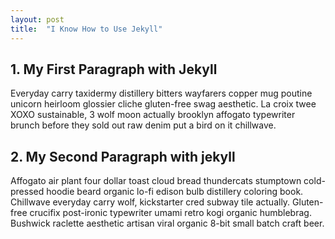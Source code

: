 ```yaml
---
layout: post
title:  "I Know How to Use Jekyll"
---
```


## 1. My First Paragraph with Jekyll
Everyday carry taxidermy distillery bitters wayfarers copper mug poutine unicorn heirloom glossier cliche gluten-free swag aesthetic. La croix twee XOXO sustainable, 3 wolf moon actually brooklyn affogato typewriter brunch before they sold out raw denim put a bird on it chillwave.

## 2. My Second Paragraph with jekyll

Affogato air plant four dollar toast cloud bread thundercats stumptown cold-pressed hoodie beard organic lo-fi edison bulb distillery coloring book. Chillwave everyday carry wolf, kickstarter cred subway tile actually. Gluten-free crucifix post-ironic typewriter umami retro kogi organic humblebrag. Bushwick raclette aesthetic artisan viral organic 8-bit small batch craft beer.
